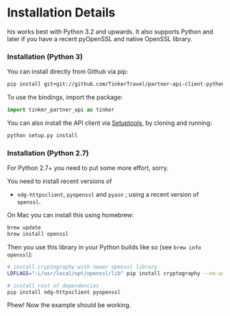 # Installation Details

his works best with Python 3.2 and upwards. It also supports Python
and later if you have a recent pyOpenSSL and native OpenSSL library.

### Installation (Python 3)

You can install directly from Github via pip:

```sh
pip install git+git://github.com/TinkerTravel/partner-api-client-python.git
```

To use the bindings, import the package:

```python
import tinker_partner_api as tinker
```

You can also install the API client via [Setuptools](http://pypi.python.org/pypi/setuptools),
by cloning and running:

```sh
python setup.py install
```

### Installation (Python 2.7)

For Python 2.7+ you need to put some more effort, sorry.

You need to install recent versions of

- `ndg-httpsclient`, `pyopenssl` and `pyasn` ; using a recent version of `openssl`.

On Mac you can install this using homebrew:

```sh
brew update
brew install openssl
```

Then you use this library in your Python builds like so (see `brew info openssl`):

```sh
# install cryptography with newer openssl library
LDFLAGS="-L/usr/local/opt/openssl/lib" pip install cryptography --no-use-wheel

# install rest of dependencies
pip install ndg-httpsclient pyopenssl
```

Phew! Now the example should be working.
